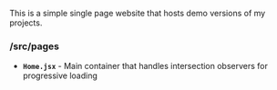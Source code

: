 This is a simple single page website that hosts demo versions of my projects. 

### /src/pages
- **`Home.jsx`** - Main container that handles intersection observers for progressive loading 

